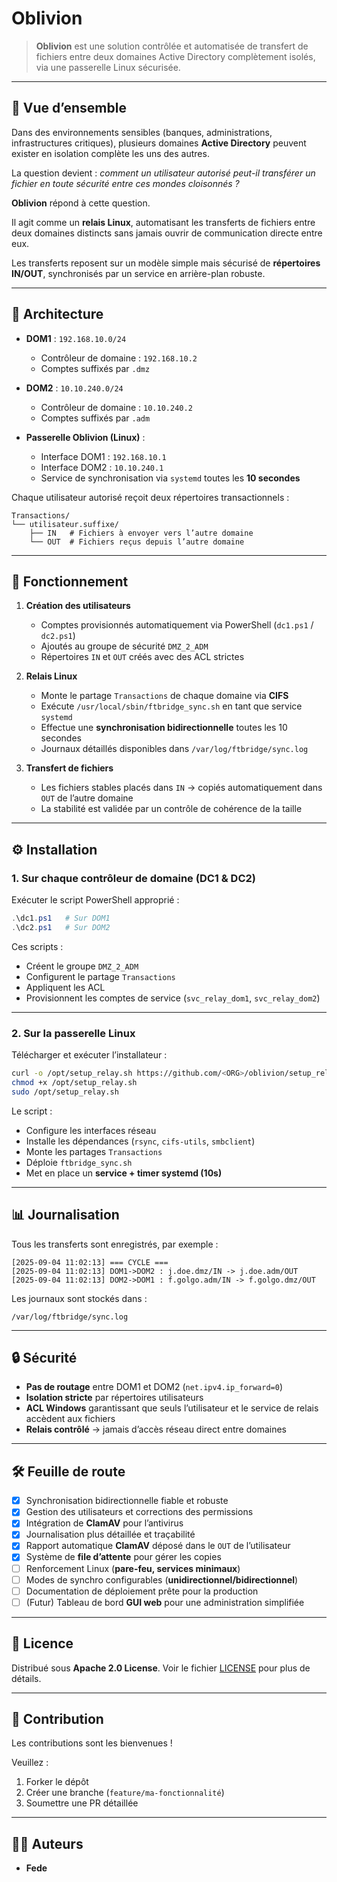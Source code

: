 # Oblivion

> **Oblivion** est une solution contrôlée et automatisée de transfert de fichiers entre deux domaines Active Directory complètement isolés, via une passerelle Linux sécurisée.

---

## 🚀 Vue d’ensemble

Dans des environnements sensibles (banques, administrations, infrastructures critiques), plusieurs domaines **Active Directory** peuvent exister en isolation complète les uns des autres.

La question devient : *comment un utilisateur autorisé peut-il transférer un fichier en toute sécurité entre ces mondes cloisonnés ?*

**Oblivion** répond à cette question.

Il agit comme un **relais Linux**, automatisant les transferts de fichiers entre deux domaines distincts sans jamais ouvrir de communication directe entre eux.

Les transferts reposent sur un modèle simple mais sécurisé de **répertoires IN/OUT**, synchronisés par un service en arrière-plan robuste.

---

## 📐 Architecture

* **DOM1** : `192.168.10.0/24`

  * Contrôleur de domaine : `192.168.10.2`
  * Comptes suffixés par `.dmz`

* **DOM2** : `10.10.240.0/24`

  * Contrôleur de domaine : `10.10.240.2`
  * Comptes suffixés par `.adm`

* **Passerelle Oblivion (Linux)** :

  * Interface DOM1 : `192.168.10.1`
  * Interface DOM2 : `10.10.240.1`
  * Service de synchronisation via `systemd` toutes les **10 secondes**

Chaque utilisateur autorisé reçoit deux répertoires transactionnels :

```
Transactions/
└── utilisateur.suffixe/
    ├── IN   # Fichiers à envoyer vers l’autre domaine
    └── OUT  # Fichiers reçus depuis l’autre domaine
```

---

## 🔧 Fonctionnement

1. **Création des utilisateurs**

   * Comptes provisionnés automatiquement via PowerShell (`dc1.ps1` / `dc2.ps1`)
   * Ajoutés au groupe de sécurité `DMZ_2_ADM`
   * Répertoires `IN` et `OUT` créés avec des ACL strictes

2. **Relais Linux**

   * Monte le partage `Transactions` de chaque domaine via **CIFS**
   * Exécute `/usr/local/sbin/ftbridge_sync.sh` en tant que service `systemd`
   * Effectue une **synchronisation bidirectionnelle** toutes les 10 secondes
   * Journaux détaillés disponibles dans `/var/log/ftbridge/sync.log`

3. **Transfert de fichiers**

   * Les fichiers stables placés dans `IN` → copiés automatiquement dans `OUT` de l’autre domaine
   * La stabilité est validée par un contrôle de cohérence de la taille

---

## ⚙️ Installation

### 1. Sur chaque contrôleur de domaine (DC1 & DC2)

Exécuter le script PowerShell approprié :

```powershell
.\dc1.ps1   # Sur DOM1
.\dc2.ps1   # Sur DOM2
```

Ces scripts :

* Créent le groupe `DMZ_2_ADM`
* Configurent le partage `Transactions`
* Appliquent les ACL
* Provisionnent les comptes de service (`svc_relay_dom1`, `svc_relay_dom2`)

---

### 2. Sur la passerelle Linux

Télécharger et exécuter l’installateur :

```bash
curl -o /opt/setup_relay.sh https://github.com/<ORG>/oblivion/setup_relay.sh
chmod +x /opt/setup_relay.sh
sudo /opt/setup_relay.sh
```

Le script :

* Configure les interfaces réseau
* Installe les dépendances (`rsync`, `cifs-utils`, `smbclient`)
* Monte les partages `Transactions`
* Déploie `ftbridge_sync.sh`
* Met en place un **service + timer systemd (10s)**

---

## 📊 Journalisation

Tous les transferts sont enregistrés, par exemple :

```
[2025-09-04 11:02:13] === CYCLE ===
[2025-09-04 11:02:13] DOM1->DOM2 : j.doe.dmz/IN -> j.doe.adm/OUT
[2025-09-04 11:02:13] DOM2->DOM1 : f.golgo.adm/IN -> f.golgo.dmz/OUT
```

Les journaux sont stockés dans :

```
/var/log/ftbridge/sync.log
```

---

## 🔒 Sécurité

* **Pas de routage** entre DOM1 et DOM2 (`net.ipv4.ip_forward=0`)
* **Isolation stricte** par répertoires utilisateurs
* **ACL Windows** garantissant que seuls l’utilisateur et le service de relais accèdent aux fichiers
* **Relais contrôlé** → jamais d’accès réseau direct entre domaines

---

## 🛠️ Feuille de route

* [x] Synchronisation bidirectionnelle fiable et robuste
* [x] Gestion des utilisateurs et corrections des permissions
* [x] Intégration de **ClamAV** pour l’antivirus
* [x] Journalisation plus détaillée et traçabilité
* [x] Rapport automatique **ClamAV** déposé dans le `OUT` de l’utilisateur
* [x] Système de **file d’attente** pour gérer les copies
* [ ] Renforcement Linux (**pare-feu, services minimaux**)
* [ ] Modes de synchro configurables (**unidirectionnel/bidirectionnel**)
* [ ] Documentation de déploiement prête pour la production
* [ ] (Futur) Tableau de bord **GUI web** pour une administration simplifiée

---

## 📝 Licence

Distribué sous **Apache 2.0 License**.
Voir le fichier [LICENSE](LICENSE) pour plus de détails.

---

## 🤝 Contribution

Les contributions sont les bienvenues !

Veuillez :

1. Forker le dépôt
2. Créer une branche (`feature/ma-fonctionnalité`)
3. Soumettre une PR détaillée

---

## 👨‍💻 Auteurs

* **Fede**

